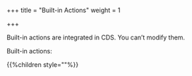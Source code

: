 +++
title = "Built-in Actions"
weight = 1

+++

Built-in actions are integrated in CDS. You can’t modify them.

Built-in actions:

{{%children style=""%}}
